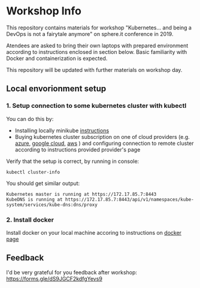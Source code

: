 # Workshop Info

This repository contains materials for workshop "Kubernetes… and being a DevOps is not a fairytale anymore" on sphere.it conference in 2019.

Atendees are asked to bring their own laptops with prepared environment according to instructions enclosed in section below.
Basic familiarity with Docker and containerization is expected.

This repository will be updated with further materials on workshop day.

## Local envorionment setup

### 1. Setup connection to some kubernetes cluster with kubectl
You can do this by:
  * Installing locally minikube [instructions](https://kubernetes.io/docs/tasks/tools/install-minikube/)
  * Buying kubernetes cluster subscription on one of cloud providers (e.g. [azure](https://azure.microsoft.com/en-us/free/kubernetes-service/), [google cloud](https://cloud.google.com/kubernetes-engine/), [aws](https://aws.amazon.com/kubernetes/) ) and configuring connection to remote cluster according to instructions provided provider's page
   
Verify that the setup is correct, by running in console:
```
kubectl cluster-info
```
   
You should get similar output:
```
Kubernetes master is running at https://172.17.85.7:8443
KubeDNS is running at https://172.17.85.7:8443/api/v1/namespaces/kube-system/services/kube-dns:dns/proxy
```
   
### 2. Install docker
Install docker on your local machine accoring to instructions on [docker page](https://docs.docker.com/install/)
 


## Feedback
I'd be very grateful for you feedback after workshop: https://forms.gle/dS9JGCF2kdfgYevs9
